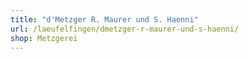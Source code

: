 ```yaml
---
title: "d'Metzger R. Maurer und S. Haenni"
url: /laeufelfingen/dmetzger-r-maurer-und-s-haenni/
shop: Metzgerei
---
```

